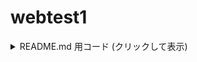 # webtest1
<details> <summary>README.md 用コード (クリックして表示)</summary>

Markdown

# ITTO用 愛知県公立高校入試対策アプリ
katex/ ・・・ KaTeXを組み込むための設定ファイルフォルダ  
┣━ hannya.png ・・・ 無双モードの背景画像 ┗━ index.html ┳━ test1.html ・・・ 正負の数の計算（初級） 3整数 ┣━ test2.html ・・・ 正負の数の計算（上級） 4整数 ┣━ test3.html ・・・ 1次式の整理（初級） 1変数 ┣━ test4.html ・・・ 1次式の整理（中級） 2変数 ┗━ test5.html ・・・ 1次式の整理（上級） 1変数, 分数係数

</details>
